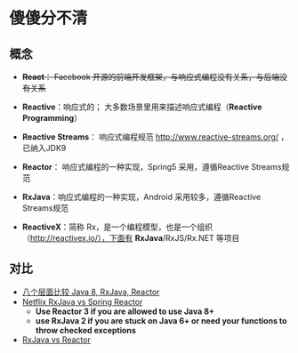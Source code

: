 # 傻傻分不清



## 概念

- ~~**React**： Facebook 开源的前端开发框架，与响应式编程没有关系，与后端没有关系~~

- **Reactive**：响应式的； 大多数场景里用来描述响应式编程（**Reactive Programming**）
- **Reactive Streams**： 响应式编程规范 http://www.reactive-streams.org/ ，已纳入JDK9
- **Reactor**： 响应式编程的一种实现，Spring5 采用，遵循Reactive Streams规范
- **RxJava**：响应式编程的一种实现，Android 采用较多，遵循Reactive Streams规范
- **ReactiveX**：简称 Rx，是一个编程模型，也是一个组织（http://reactivex.io/），下面有 **RxJava**/RxJS/Rx.NET 等项目

## 对比

- [八个层面比较 Java 8, RxJava, Reactor](https://www.cnkirito.moe/comparing-rxjava/)
- [Netflix RxJava vs Spring Reactor](https://stackoverflow.com/questions/26591566/netflix-rxjava-vs-spring-reactor)
  - **Use Reactor 3 if you are allowed to use Java 8+**
  - **use RxJava 2 if you are stuck on Java 6+ or need your functions to throw checked exceptions**
- [RxJava vs Reactor](https://www.nurkiewicz.com/2019/02/rxjava-vs-reactor.html)









